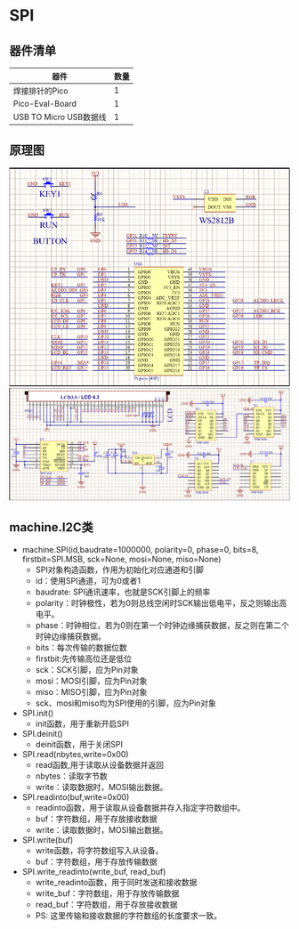 # SPI
## 器件清单
器件 | 数量
---|---
焊接排针的Pico | 1
Pico-Eval-Board  | 1
USB TO Micro USB数据线 | 1
## 原理图
![原理图](./image/Schematic1.png)
![原理图](./image/Schematic2.png)
## machine.I2C类
* machine.SPI(id,baudrate=1000000, polarity=0, phase=0, bits=8, firstbit=SPI.MSB, sck=None, mosi=None, miso=None)
    * SPI对象构造函数，作用为初始化对应通道和引脚
    * id：使用SPI通道，可为0或者1
    * baudrate: SPI通讯速率，也就是SCK引脚上的频率
    * polarity：时钟极性，若为0则总线空闲时SCK输出低电平，反之则输出高电平。
    * phase：时钟相位，若为0则在第一个时钟边缘捕获数据，反之则在第二个时钟边缘捕获数据。
    * bits：每次传输的数据位数
    * firstbit:先传输高位还是低位
    * sck：SCK引脚，应为Pin对象
    * mosi：MOSI引脚，应为Pin对象
    * miso：MISO引脚，应为Pin对象
    * sck、mosi和miso均为SPI使用的引脚，应为Pin对象
* SPI.init()
    * init函数，用于重新开启SPI
* SPI.deinit()
    * deinit函数，用于关闭SPI
* SPI.read(nbytes,write=0x00)
    * read函数,用于读取从设备数据并返回
    * nbytes：读取字节数
    * write：读取数据时，MOSI输出数据。
* SPI.readinto(buf,write=0x00)
    * readinto函数，用于读取从设备数据并存入指定字符数组中。
    * buf：字符数组，用于存放接收数据
    * write：读取数据时，MOSI输出数据。
* SPI.write(buf)
    * write函数，将字符数组写入从设备。
    * buf：字符数组，用于存放传输数据
* SPI.write_readinto(write_buf, read_buf)
    * write_readinto函数，用于同时发送和接收数据
    * write_buf：字符数组，用于存放传输数据
    * read_buf：字符数组，用于存放接收数据
    * PS: 这里传输和接收数据的字符数组的长度要求一致。